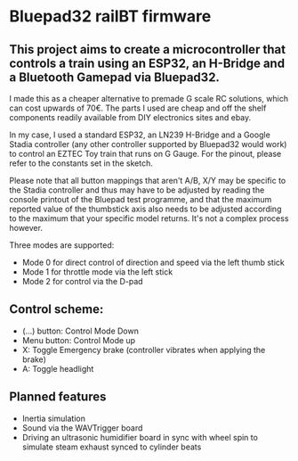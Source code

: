 # Bluepad32 railBT firmware

## This project aims to create a microcontroller that controls a train using an ESP32, an H-Bridge and a Bluetooth Gamepad via Bluepad32.

I made this as a cheaper alternative to premade G scale RC solutions, which can cost upwards of 70€.
The parts I used are cheap and off the shelf components readily available from DIY electronics sites and ebay.

In my case, I used a standard ESP32, an LN239 H-Bridge and a Google Stadia controller (any other controller supported by Bluepad32 would work) to control an EZTEC Toy train that runs on G Gauge.
For the pinout, please refer to the constants set in the sketch.

Please note that all button mappings that aren't A/B, X/Y may be specific to the Stadia controller and thus may have to be adjusted by reading the console printout of the Bluepad test programme, and that the maximum reported value of the thumbstick axis also needs to be adjusted according to the maximum that your specific model returns. It's not a complex process however.

Three modes are supported: 
- Mode 0 for direct control of direction and speed via the left thumb stick
- Mode 1 for throttle mode via the left stick
- Mode 2 for control via the D-pad

## Control scheme: 

- (...) button: Control Mode Down
- Menu button: Control Mode up
- X: Toggle Emergency brake (controller vibrates when applying the brake)
- A: Toggle headlight

## Planned features

- Inertia simulation
- Sound via the WAVTrigger board
- Driving an ultrasonic humidifier board in sync with wheel spin to simulate steam exhaust synced to cylinder beats
